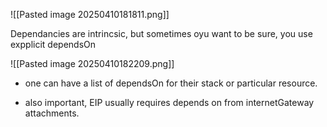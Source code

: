 ![[Pasted image 20250410181811.png]]



Dependancies are intrincsic, but sometimes oyu want to be sure, you use expplicit dependsOn

![[Pasted image 20250410182209.png]]

- one can have a list of dependsOn for their stack or particular resource.

- also important, EIP usually requires depends on from internetGateway attachments.


